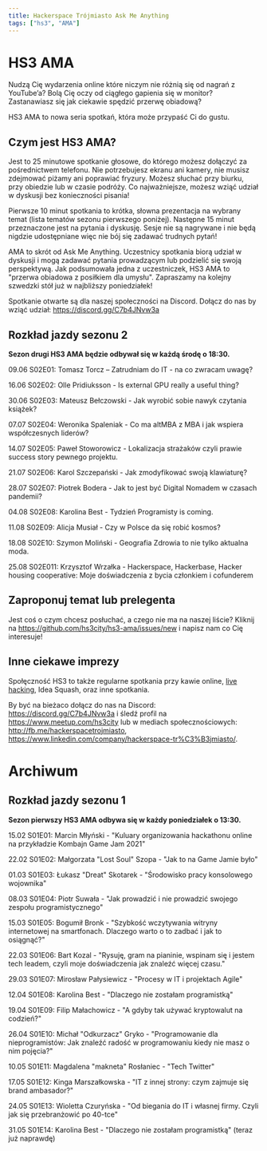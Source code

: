 ```yaml
---
title: Hackerspace Trójmiasto Ask Me Anything
tags: ["hs3", "AMA"]
---
```


# HS3 AMA

Nudzą Cię wydarzenia online które niczym nie różnią się od nagrań z YouTube’a? Bolą Cię oczy od ciągłego gapienia się w monitor? Zastanawiasz się jak ciekawie spędzić przerwę obiadową?

HS3 AMA to nowa seria spotkań, która może przypaść Ci do gustu.

## Czym jest HS3 AMA?

Jest to 25 minutowe spotkanie głosowe, do którego możesz dołączyć za pośrednictwem telefonu. Nie potrzebujesz ekranu ani kamery, nie musisz zdejmować piżamy ani poprawiać fryzury. Możesz słuchać przy biurku, przy obiedzie lub w czasie podróży. Co najważniejsze, możesz wziąć udział w dyskusji bez konieczności pisania!

Pierwsze 10 minut spotkania to krótka, słowna prezentacja na wybrany temat (lista tematów sezonu pierwszego poniżej). Następne 15 minut przeznaczone jest na pytania i dyskusję. Sesje nie są nagrywane i nie będą nigdzie udostępniane więc nie bój się zadawać trudnych pytań!

AMA to skrót od Ask Me Anything. Uczestnicy spotkania biorą udział w dyskusji i mogą zadawać pytania prowadzącym lub podzielić się swoją perspektywą. Jak podsumowała jedna z uczestniczek, HS3 AMA to "przerwa obiadowa z posiłkiem dla umysłu". Zapraszamy na kolejny szwedzki stół już w najbliższy poniedziałek!

Spotkanie otwarte są dla naszej społeczności na Discord. Dołącz do nas by wziąć udział: <https://discord.gg/C7b4JNvw3a>

## Rozkład jazdy sezonu 2

**Sezon drugi HS3 AMA będzie odbywał się w każdą środę o 18:30.**

09.06 S02E01: Tomasz Torcz – Zatrudniam do IT - na co zwracam uwagę?

16.06 S02E02: Olle Pridiuksson - Is external GPU really a useful thing?

30.06 S02E03: Mateusz Bełczowski - Jak wyrobić sobie nawyk czytania książek?

07.07 S02E04: Weronika Spaleniak - Co ma altMBA z MBA i jak wspiera współczesnych liderów?

14.07 S02E05: Paweł Stoworowicz - Lokalizacja strażaków czyli prawie success story pewnego projektu.

21.07 S02E06: Karol Szczepański - Jak zmodyfikować swoją klawiaturę?

28.07 S02E07: Piotrek Bodera - Jak to jest być Digital Nomadem w czasach pandemii?

04.08 S02E08: Karolina Best - Tydzień Programisty is coming.

11.08 S02E09: Alicja Musiał - Czy w Polsce da się robić kosmos?

18.08 S02E10: Szymon Moliński - Geografia Zdrowia to nie tylko aktualna moda.

25.08 S02E011: Krzysztof Wrzałka - Hackerspace, Hackerbase, Hacker housing cooperative: Moje doświadczenia z bycia członkiem i cofunderem

## Zaproponuj temat lub prelegenta

Jest coś o czym chcesz posłuchać, a czego nie ma na naszej liście? Kliknij na <https://github.com/hs3city/hs3-ama/issues/new> i napisz nam co Cię interesuje!

## Inne ciekawe imprezy

Społęczność HS3 to także regularne spotkania przy kawie online, [live hacking](https://github.com/hs3city/live-hacking), Idea Squash, oraz inne spotkania.

By być na bieżaco dołącz do nas na Discord:  <https://discord.gg/C7b4JNvw3a> i śledź profil na <https://www.meetup.com/hs3city> lub w mediach społecznościowych: <http://fb.me/hackerspacetrojmiasto>, <https://www.linkedin.com/company/hackerspace-tr%C3%B3jmiasto/>.

# Archiwum

## Rozkład jazdy sezonu 1

**Sezon pierwszy HS3 AMA odbywa się w każdy poniedziałek o 13:30.**

15.02 S01E01: Marcin Młyński - "Kuluary organizowania hackathonu online na przykładzie Kombajn Game Jam 2021"

22.02 S01E02: Małgorzata "Lost Soul" Szopa - "Jak to na Game Jamie było"

01.03 S01E03: Łukasz "Dreat" Skotarek - "Środowisko pracy konsolowego wojownika"

08.03 S01E04: Piotr Suwała - "Jak prowadzić i nie prowadzić swojego zespołu programistycznego"

15.03 S01E05: Bogumił Bronk - "Szybkość wczytywania witryny internetowej na smartfonach. Dlaczego warto o to zadbać i jak to osiągnąć?"

22.03 S01E06: Bart Kozal - "Rysuję, gram na pianinie, wspinam się i jestem tech leadem, czyli moje doświadczenia jak znaleźć więcej czasu."

29.03 S01E07: Mirosław Pałysiewicz - "Procesy w IT i projektach Agile"

12.04 S01E08: Karolina Best - "Dlaczego nie zostałam programistką"

19.04 S01E09: Filip Małachowicz - "A gdyby tak używać kryptowalut na codzień?"

26.04 S01E10: Michał "Odkurzacz" Gryko - "Programowanie dla nieprogramistów: Jak znaleźć radość w programowaniu kiedy nie masz o nim pojęcia?"

10.05 S01E11: Magdalena "makneta" Rosłaniec - "Tech Twitter"

17.05 S01E12: Kinga Marszałkowska - "IT z innej strony: czym zajmuje się brand ambasador?"

24.05 S01E13: Wioletta Czuryńska - "Od biegania do IT i własnej firmy. Czyli jak się przebranżowić po 40-tce"

31.05 S01E14: Karolina Best - "Dlaczego nie zostałam programistką" (teraz już naprawdę)